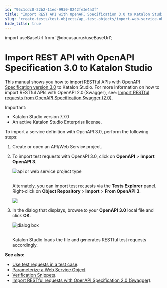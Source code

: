 ```yaml
---
id: "96c1cdc0-22b2-11ed-9930-0242fe3e4a3f"
title: "Import REST API with OpenAPI Specification 3.0 to Katalon Studio"
slug: "create-tests/test-objects/api-test-objects/import-web-service-objects/import-rest-api-with-openapi-specification-3.0-to-katalon-studio"
hide_title: true
---
```

import useBaseUrl from '@docusaurus/useBaseUrl';


# <a id="id" class="anchor_top_offset"/><a id="ariaid-title1" class="anchor_top_offset"/>Import REST API with OpenAPI Specification 3.0 to <span xmlns="http://www.w3.org/1999/xhtml" className="ph">Katalon Studio</span> 

<p xmlns="http://www.w3.org/1999/xhtml" className="p">This manual shows you how to import RESTful APIs with <a className="xref j-external-link" href="https://swagger.io/specification/" target="_blank">OpenAPI Specification version 3.0</a> to Katalon Studio. For more information on how to import RESTful APIs with OpenAPI 2.0 (Swagger), see: <a className="xref" href="/docs/create-tests/test-objects/api-test-objects/import-web-service-objects/import-restful-requests-from-swagger-2.0">Import RESTful requests from OpenAPI Specification Swagger (2.0)</a>.</p> 
<div xmlns="http://www.w3.org/1999/xhtml" className="note important note_important"><span className="note__title">Important:</span> 
  <ul className="ul"><li className="li">Katalon Studio version 7.7.0</li><li className="li">An active Katalon Studio Enterprise license.</li></ul>
</div>
<p xmlns="http://www.w3.org/1999/xhtml" className="p">To import a service definition with OpenAPI 3.0, perform the following steps:</p> 
<ol xmlns="http://www.w3.org/1999/xhtml" className="ol"><li className="li">     <p className="p">Create or open an API/Web Service project.</p>   </li><li className="li">     <p className="p">To import test requests with OpenAPI 3.0, click on <strong className="ph b">OpenAPI</strong> &gt; <strong className="ph b">Import OpenAPI 3</strong>.</p>     <p className="p"><img className="image" src={useBaseUrl("https://github.com/katalon-studio/docs-images/raw/master/katalon-studio/docs/import-openapi30/icon.png")} width={400} alt="api or web service project type" /><br /><br /></p>     <p className="p">Alternately, you can import test requests via the <strong className="ph b">Tests Explorer</strong> panel. Right-click on <strong className="ph b">Object Repository</strong> &gt; <strong className="ph b">Import</strong> &gt; <strong className="ph b">From OpenAPI 3</strong>.</p>     <p className="p"><img className="image" width={500} src={useBaseUrl("/6fbec1e0-538d-11ed-a602-0242cfbc79b5.png")} /></p>   </li><li className="li">     <p className="p">In the dialog that displays, browse to your <strong className="ph b">OpenAPI 3.0</strong> local file and click <strong className="ph b">OK</strong>.</p>     <p className="p"><img className="image" src={useBaseUrl("https://github.com/katalon-studio/docs-images/raw/master/katalon-studio/docs/import-openapi30/browse-openapi30.png")} width={500} alt="dialog box" /><br /><br /></p>     <p className="p">Katalon Studio loads the file and generates RESTful test requests accordingly.</p>   </li></ol> 
<p xmlns="http://www.w3.org/1999/xhtml" className="p"><strong className="ph b">See also:</strong></p> 
<ul xmlns="http://www.w3.org/1999/xhtml" className="ul"><li className="li"> <a className="xref" href="/docs/create-tests/create-test-cases/using-web-services-in-a-test-case-in-katalon-studio">Use test requests in a test case</a>.</li><li className="li"> <a className="xref j-external-link" href="https://docs.katalon.com/display/KD/Parameterize+a+Web+Service+Object" target="_blank">Parameterize a Web Service Object</a>.</li><li className="li"> <a className="xref j-external-link" href="https://docs.katalon.com/display/KD/Verification+Snippets" target="_blank">Verification Snippets</a>.</li><li className="li"> <a className="xref" href="/docs/create-tests/test-objects/api-test-objects/import-web-service-objects/import-restful-requests-from-swagger-2.0">Import RESTful requests with OpenAPI Specification 2.0 (Swagger)</a>.</li></ul> 
